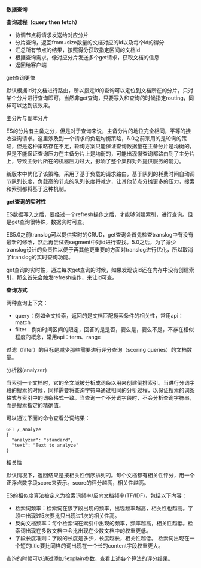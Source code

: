 **数据查询**

**查询过程（query then fetch）**

* 协调节点将请求发送给对应分片
* 分片查询，返回from+size数量的文档对应的id以及每个id的得分
* 汇总所有节点的结果，按照得分获取指定区间的文档id
* 根据查询需求，像对应分片发送多个get请求，获取文档的信息
* 返回给客户端

get查询更快

默认根据id对文档进行路由，所以指定id的查询可以定位到文档所在的分片，只对某个分片进行查询即可。当然非get查询，只要写入和查询的时候指定routing，同样可以达到该效果。

主分片与副本分片

ES的分片有主备之分，但是对于查询来说，主备分片的地位完全相同，平等的接收查询请求。这里涉及到一个请求的负载均衡策略，6.0之前采用的是轮询的策略，但是这种策略存在不足，轮询方案只能保证查询数据量在主备分片是均衡的，但是不能保证查询压力在主备分片上是均衡的，可能出现慢查询都路由到了主分片上，导致主分片所在的机器压力过大，影响了整个集群对外提供服务的能力。

新版本中优化了该策略，采用了基于负载的请求路由，基于队列的耗费时间自动调节队列长度，负载高的节点的队列长度将减少，让其他节点分摊更多的压力，搜索和索引都将基于这种机制。

**get查询的实时性**

ES数据写入之后，要经过一个refresh操作之后，才能够创建索引，进行查询。但是get查询很特殊，数据实时可查。

ES5.0之前translog可以提供实时的CRUD，get查询会首先检查translog中有没有最新的修改，然后再尝试去segment中对id进行查找。5.0之后，为了减少translog设计的负责性以便于再其他更重要的方面对translog进行优化，所以取消了translog的实时查询功能。

get查询的实时性，通过每次get查询的时候，如果发现该id还在内存中没有创建索引，那么首先会触发refresh操作，来让id可查。

**查询方式**

两种查询上下文：

* query：例如全文检索，返回的是文档匹配搜索条件的相关性，常用api：match
* filter：例如时间区间的限定，回答的是是否，要么是，要么不是，不存在相似程度的概念，常用api：term、range

过滤（filter）的目标是减少那些需要进行评分查询（scoring queries）的文档数量。

分析器\(analyzer\)

当索引一个文档时，它的全文域被分析成词条以用来创建倒排索引。当进行分词字段的搜索的时候，同样需要将查询字符串通过相同的分析过程，以保证搜索的词条格式与索引中的词条格式一致。当查询一个不分词字段时，不会分析查询字符串，而是搜索指定的精确值。

可以通过下面的命令查看分词结果：

```
GET /_analyze
{
  "analyzer": "standard",
  "text": "Text to analyze"
}
```

相关性

默认情况下，返回结果是按相关性倒序排列的。每个文档都有相关性评分，用一个正浮点数字段score来表示。score的评分越高，相关性越高。

ES的相似度算法被定义为检索词频率/反向文档频率\(TF/IDF\)，包括以下内容：

* 检索词频率：检索词在该字段出现的频率，出现频率越高，相关性也越高。字段中出现过5次要比只出现过1次的相关性高。
* 反向文档频率：每个检索词在索引中出现的频率，频率越高，相关性越低。检索词出现在多数文档中会比出现在少数文档中的权重更低。
* 字段长度准则：字段的长度是多少，长度越长，相关性越低。 检索词出现在一个短的title要比同样的词出现在一个长的content字段权重更大。

查询的时候可以通过添加?explain参数，查看上述各个算法的评分结果。

